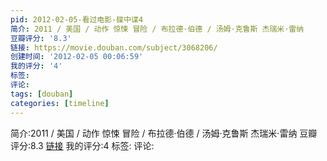 ```yaml
---
pid: 2012-02-05-看过电影-碟中谍4
简介: 2011 / 美国 / 动作 惊悚 冒险 / 布拉德·伯德 / 汤姆·克鲁斯 杰瑞米·雷纳
豆瓣评分: '8.3'
链接: https://movie.douban.com/subject/3068206/
创建时间: '2012-02-05 00:06:59'
我的评分: '4'
标签:
评论:
tags: [douban]
categories: [timeline]
---
```

简介:2011 / 美国 / 动作 惊悚 冒险 / 布拉德·伯德 / 汤姆·克鲁斯 杰瑞米·雷纳
豆瓣评分:8.3
[链接](https://movie.douban.com/subject/3068206/)
我的评分:4
标签:
评论:
